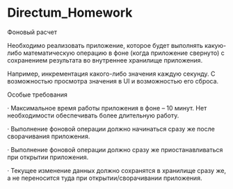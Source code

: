 # Directum_Homework

Фоновый расчет

Необходимо реализовать приложение, которое будет выполнять какую-либо математическую операцию в фоне (когда приложение свернуто) с сохранением результата во внутреннее хранилище приложения.

Например, инкрементация какого-либо значения каждую секунду. С возможностью просмотра значения в UI и возможностью его сброса.

Особые требования

· Максимальное время работы приложения в фоне – 10 минут. Нет необходимости обеспечивать более длительную работу.

· Выполнение фоновой операции должно начинаться сразу же после сворачивания приложения.

· Выполнение фоновой операции должно сразу же приостанавливаться при открытии приложения.

· Текущее изменение данных должно сохранятся в хранилище сразу же, а не переносится туда при открытии/сворачивании приложения.

